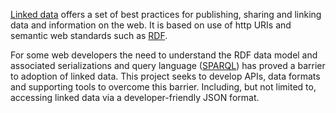 [Linked data](http://linkeddata.org/) offers a set of best practices for publishing, sharing and linking data and information on the web. It is based on use of http URIs and semantic web standards such as [RDF](http://www.w3.org/RDF/).

For some web developers the need to understand the RDF data model and associated serializations and query language ([SPARQL](http://www.w3.org/TR/rdf-sparql-query/)) has proved a barrier to adoption of linked data. This project seeks to develop APIs, data formats and supporting tools to overcome this barrier. Including, but not limited to, accessing linked data via a developer-friendly JSON format.
